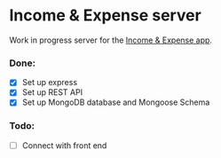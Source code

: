 # Income & Expense server

Work in progress server for the [Income & Expense app](https://github.com/barnabasmolnar/income-expense).

### Done:
* [x] Set up express
* [x] Set up REST API
* [x] Set up MongoDB database and Mongoose Schema

### Todo:
* [ ] Connect with front end